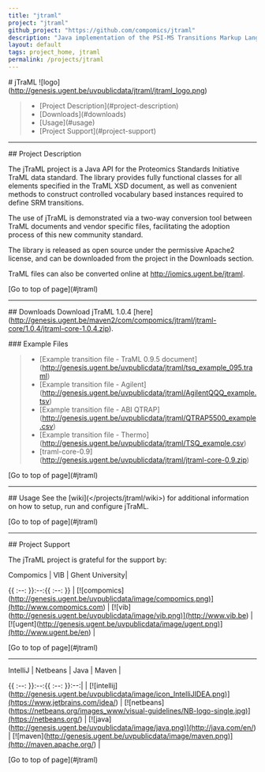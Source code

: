 ```yaml
---
title: "jtraml"
project: "jtraml"
github_project: "https://github.com/compomics/jtraml"
description: "Java implementation of the PSI-MS Transitions Markup Language (TraML) specification."
layout: default
tags: project_home, jtraml
permalink: /projects/jtraml
---
```


\# jTraML
!\[logo\](<http://genesis.ugent.be/uvpublicdata/jtraml/jtraml_logo.png>)

> - \[Project Description\](#project-description)
> - \[Downloads\](#downloads)
> - \[Usage\](#usage)
> - \[Project Support\](#project-support)

______________________________________________________________________

\## Project Description

The jTraML project is a Java API for the Proteomics Standards Initiative TraML data standard. The library provides fully functional classes for all elements specified in the TraML XSD document, as well as convenient methods to construct controlled vocabulary based instances required to define SRM transitions.

The use of jTraML is demonstrated via a two-way conversion tool between TraML documents and vendor specific files, facilitating the adoption process of this new community standard.

The library is released as open source under the permissive Apache2 license, and can be downloaded from the project in the Downloads section.

TraML files can also be converted online at <http://iomics.ugent.be/jtraml>.

\[Go to top of page\](#jtraml)

______________________________________________________________________

\## Downloads
Download jTraML 1.0.4 \[here\](<http://genesis.ugent.be/maven2/com/compomics/jtraml/jtraml-core/1.0.4/jtraml-core-1.0.4.zip>).

\### Example Files

> - \[Example transition file - TraML 0.9.5 document\](<http://genesis.ugent.be/uvpublicdata/jtraml/tsq_example_095.traml>)
> - \[Example transition file - Agilent\](<http://genesis.ugent.be/uvpublicdata/jtraml/AgilentQQQ_example.tsv>)
> - \[Example transition file - ABI QTRAP\](<http://genesis.ugent.be/uvpublicdata/jtraml/QTRAP5500_example.csv>)
> - \[Example transition file - Thermo\](<http://genesis.ugent.be/uvpublicdata/jtraml/TSQ_example.csv>)
> - \[traml-core-0.9\](<http://genesis.ugent.be/uvpublicdata/jtraml/jtraml-core-0.9.zip>)

\[Go to top of page\](#jtraml)

______________________________________________________________________

\## Usage
See the \[wiki\](</projects/jtraml/wiki>) for additional information on how to setup, run and configure jTraML.

\[Go to top of page\](#jtraml)

______________________________________________________________________

\## Project Support

The jTraML project is grateful for the support by:

Compomics | VIB | Ghent University|

{{ :--: }}:--:{{ :--: }}
| \[!\[compomics\](<http://genesis.ugent.be/uvpublicdata/image/compomics.png)](http://www.compomics.com>) | \[!\[vib\](<http://genesis.ugent.be/uvpublicdata/image/vib.png)](http://www.vib.be>) | \[!\[ugent\](<http://genesis.ugent.be/uvpublicdata/image/ugent.png)](http://www.ugent.be/en>) |

\[Go to top of page\](#jtraml)

______________________________________________________________________

IntelliJ | Netbeans | Java | Maven |

{{ :--: }}:--:{{ :--: }}:--:|
| \[!\[intellij\](<http://genesis.ugent.be/uvpublicdata/image/icon_IntelliJIDEA.png)](https://www.jetbrains.com/idea/>) | \[!\[netbeans\](<https://netbeans.org/images_www/visual-guidelines/NB-logo-single.jpg)](https://netbeans.org/>) | \[!\[java\](<http://genesis.ugent.be/uvpublicdata/image/java.png)](http://java.com/en/>) | \[!\[maven\](<http://genesis.ugent.be/uvpublicdata/image/maven.png)](http://maven.apache.org/>) |

\[Go to top of page\](#jtraml)
